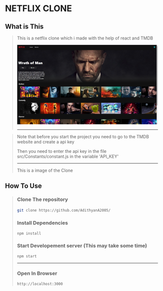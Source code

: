 # NETFLIX CLONE

## What is This
>
> This is a netflix clone which i made with the help of react and TMDB
>
> ![LOGO](public/snapshot.png)
>
> ---
>


>
> Note that before you start the project you need to go to the TMDB website and create a api key
>
> Then you need to enter the api key in the file src/Constants/constant.js in the variable 'API_KEY'
>
> ---
>
> This is a image of the Clone
>
>

## How To Use
>
> ### Clone The repository
> ```bash
> git clone https://github.com/AdithyanA2005/
> ```
>
> ### Install Dependencies
> ```
> npm install
> ```
>
> ### Start Developement server (This may take some time)
> ```bash
> npm start
> ```
>
> ---
>
> ### Open In Browser
> ```
> http://localhost:3000
> ```